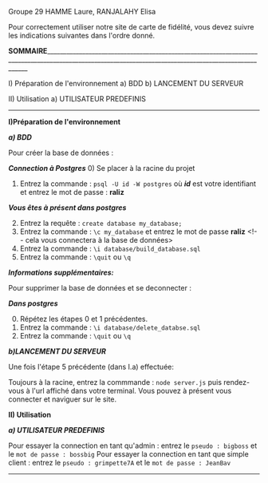 Groupe 29
HAMME Laure,
RANJALAHY Elisa

Pour correctement utiliser notre site de carte de fidélité, vous devez suivre les indications suivantes dans l'ordre donné.

**SOMMAIRE**______________________________________________________________________________________________________________________________________________________

I) Préparation de l'environnement
    a) BDD
    b) LANCEMENT DU SERVEUR

II) Utilisation
    a) UTILISATEUR PREDEFINIS

__________________________________________________________________________________________________________________________________________________________________

**I)Préparation de l'environnement**


***a) BDD***

Pour créer la base de données :

***Connection à Postgres***
0) Se placer à la racine du projet
1) Entrez la commande : `psql -U id -W postgres` où ***id*** est votre identifiant et entrez le mot de passe : **raliz** 

***Vous êtes à présent dans postgres***

2) Entrez la requête : `create database my_database;`
3) Entrez la commande : `\c my_database` et entrez le mot de passe **raliz** <!-- cela vous connectera à la base de données>
4) Entrez la commande : `\i database/build_database.sql` <!--va construire les tables-->
5) Entrez la commande : `\quit` ou `\q` <!--ce qui vous fera sortir de Postgres-->


***Informations supplémentaires:***

Pour supprimer la base de données et se deconnecter :

***Dans postgres*** 

0) Répétez les étapes 0 et 1 précédentes.
1) Entrez la commande : `\i database/delete_databse.sql`
2) Entrez la commande : `\quit` ou `\q` <!--ce qui vous fera sortir de Postgres-->


***b)LANCEMENT DU SERVEUR***

Une fois l'étape 5 précédente (dans I.a) effectuée:

Toujours à la racine, entrez la commmande : `node server.js` puis rendez-vous à l'url affiché dans votre terminal.
Vous pouvez à présent vous connecter et naviguer sur le site.


**II) Utilisation**

***a) UTILISATEUR PREDEFINIS***

Pour essayer la connection en tant qu'admin : entrez le `pseudo : bigboss` et le `mot de passe : bossbig`
Pour essayer la connection en tant que simple client : entrez le `pseudo : grimpette7A` et le `mot de passe : JeanBav`

_________________________________________________________________________________________________________________________________________
